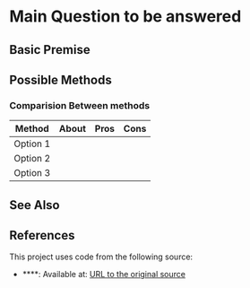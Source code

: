 # Main Question to be answered

## Basic Premise

## Possible Methods
### Comparision Between methods
| Method | About | Pros | Cons |
|----------|----------|----------|----------|
| Option 1    |          |          |          |
| Option 2    |          |          |          |
| Option 3    |          |          |          |


## See Also

## References

This project uses code from the following source:
- ****: Available at: [URL to the original source]()